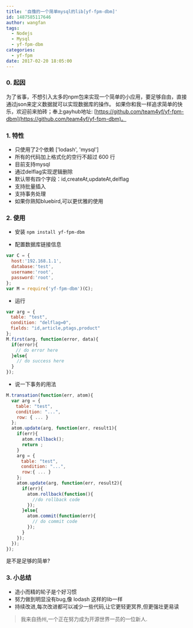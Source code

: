 ```yaml
---
title: '自撸的一个简单mysql的lib[yf-fpm-dbm]'
id: 1487585117646
author: wangfan
tags:
  - Nodejs
  - Mysql
  - yf-fpm-dbm
categories:
  - yf-fpm
date: 2017-02-20 18:05:00
---
```

### 0. 起因

为了省事，不想引入太多的npm包来实现一个简单的小应用，要足够自由，直接通过json来定义数据就可以实现数据库的操作。
如果你和我一样追求简单的快乐，欢迎前来拍砖；奉上gayhub地址: [https://github.com/team4yf/yf-fpm-dbm](https://github.com/team4yf/yf-fpm-dbm)。
<!--more-->
### 1. 特性

- 只使用了2个依赖 ['lodash', 'mysql']
- 所有的代码加上格式化的空行不超过 600 行
- 目前支持mysql
- 通过delflag实现逻辑删除
- 默认带有四个字段：id,createAt,updateAt,delflag
- 支持批量插入
- 支持事务处理
- 如果你熟知bluebird,可以更优雅的使用

### 2. 使用

- 安装
`npm install yf-fpm-dbm`

- 配置数据库链接信息
```javascript
var C = {
  host:'192.168.1.1',
  database:'test',
  username:'root',
  password:'root',
};
var M = require('yf-fpm-dbm')(C);
```
- 运行
```javascript
var arg = {
　table: "test",
　condition: "delflag=0",
　fields: "id,article,ptags,product"
};
M.first(arg, function(error, data){
  if(error){
  　// do error here
  }else{
    // do success here
  }
});
```
- 说一下事务的用法
```javascript
M.transation(function(err, atom){
  var arg = {
  　table: "test",
  　condition: "...",
    row: { ... }
  };
  atom.update(arg, function(err, result1){
    if(err){
      atom.rollback();
      return ;
    }
    arg = {
    　table: "test",
    　condition: "...",
      row:{ ... }
    };
    atom.update(arg, function(err, result2){
      if(err){
        atom.rollback(function(){
          //do rollback code
        });
      }else{
        atom.commit(function(err){
          // do commit code
        });
      }
    });
  });
});
```
是不是足够的简单?

### 3. 小总结
- 造小而精的轮子是个好习惯
- 努力做到明显没有bug,像 lodash 这样的lib一样
- 持续改进,每次改进都可以减少一些代码,让它更轻更冥界,但更强壮更易读

> 我来自扬州,一个正在努力成为开源世界一员的一位新人.